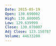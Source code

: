 ```yaml
---
Date: 2015-05-19
Open: 130.690002
High: 130.880005
Low: 129.639999
Close: 130.070007
Adj Close: 123.150787
Volume: 44633200
---
```

